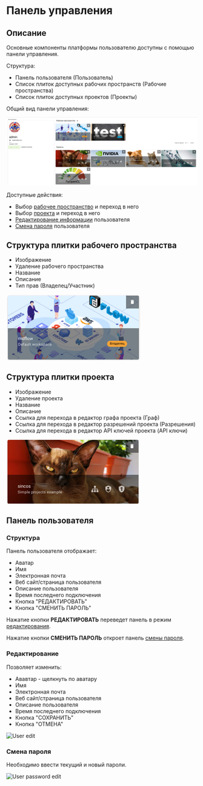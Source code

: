 # Панель управления

## Описание

Основные компоненты платформы пользователю доступны с помощью панели управления.

Структура:

- <span class="iconify-inline" data-icon="mdi:account"></span> Панель пользователя (Пользователь)
- Список плиток доступных рабочих пространств (Рабочие пространства)
- Список плиток доступных проектов (Проекты)

Общий вид панели управления:

![User dashboard](./images/dashboard/dashboard.png)

Доступные действия:

- Выбор [рабочее пространство](workspace) и переход в него
- Выбор [проекта](project) и переход в него
- [Редактирование информации](#редактирование) пользователя
- [Смена пароля](#смена-пароля) пользователя

## Структура плитки рабочего пространства

- Изображение
- <span class="iconify-inline" data-icon="mdi:delete"></span> Удаление рабочего пространства
- Название
- Описание
- Тип прав (Владелец/Участник)

![Workspace](./images/dashboard/workspace.png)

## Структура плитки проекта

- Изображение
- <span class="iconify-inline" data-icon="mdi:delete"></span> Удаление проекта
- Название
- Описание
- <span class="iconify-inline" data-icon="mdi:sitemap"></span> Ссылка для перехода в редактор графа проекта (Граф)
- <span class="iconify-inline" data-icon="mdi:shield-account"></span> Ссылка для перехода в редактор разрешений проекта (Разрешения)
- <span class="iconify-inline" data-icon="mdi:shield-key"></span> Ссылка для перехода в редактор API ключей проекта (API ключи)

![Project](./images/dashboard/project.png)

## Панель пользователя

### Структура

Панель пользователя отображает:

- Аватар
- Имя
- <span class="iconify-inline" data-icon="mdi:email"></span> Электронная почта
- <span class="iconify-inline" data-icon="mdi:link"></span> Веб сайт/страница пользователя
- Описание пользователя
- Время последнего подключения
- Кнопка "РЕДАКТИРОВАТЬ"
- Кнопка "СМЕНИТЬ ПАРОЛЬ"

Нажатие кнопки **РЕДАКТИРОВАТЬ** переведет панель в режим [редактирования](#редактирование).

Нажатие кнопки **СМЕНИТЬ ПАРОЛЬ** откроет панель [смены пароля](#смена-пароля).

### Редактирование

Позволяет изменить:

- Ававтар - щелкнуть по аватару
- Имя
- <span class="iconify-inline" data-icon="mdi:email"></span> Электронная почта
- <span class="iconify-inline" data-icon="mdi:link"></span> Веб сайт/страница пользователя
- Описание пользователя
- Время последнего подключения
- Кнопка "СОХРАНИТЬ"
- Кнопка "ОТМЕНА"

![User edit](/images/common/dashboard_user_edit.png)

### Смена пароля

Необходимо ввести текущий и новый пароли.

![User password edit](/images/common/dashboard_user_password.png)
